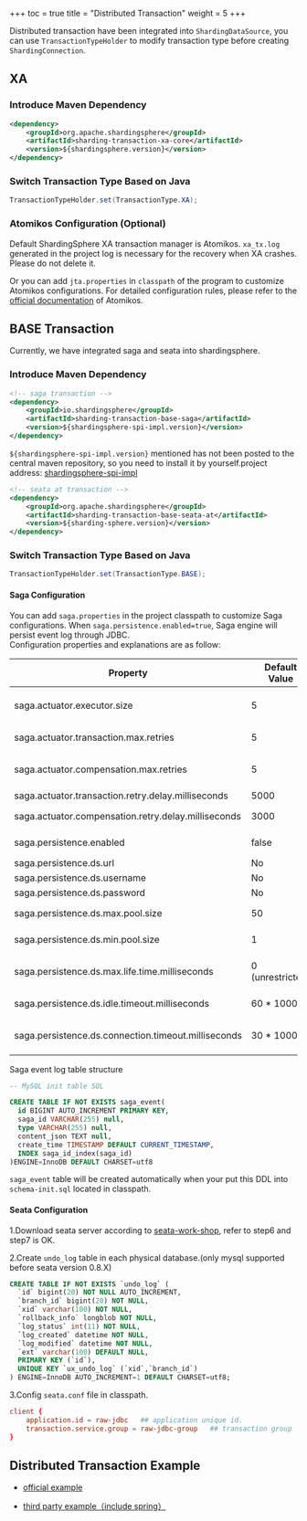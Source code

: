 +++
toc = true
title = "Distributed Transaction"
weight = 5
+++

Distributed transaction have been integrated into `ShardingDataSource`, you can use `TransactionTypeHolder` to modify transaction type before creating `ShardingConnection`.

## XA

### Introduce Maven Dependency

```xml
<dependency>
    <groupId>org.apache.shardingsphere</groupId>
    <artifactId>sharding-transaction-xa-core</artifactId>
    <version>${shardingsphere.version}</version>
</dependency>
```

### Switch Transaction Type Based on Java

 ```java
 TransactionTypeHolder.set(TransactionType.XA);
 ```

### Atomikos Configuration (Optional)

Default ShardingSphere XA transaction manager is Atomikos. `xa_tx.log` generated in the project log is necessary for the recovery when XA crashes. Please do not delete it.

Or you can add `jta.properties` in `classpath` of the program to customize Atomikos configurations. 
For detailed configuration rules, please refer to the [official documentation](https://www.atomikos.com/Documentation/JtaProperties) of Atomikos.

## BASE Transaction

Currently, we have integrated saga and seata into shardingsphere.

### Introduce Maven Dependency

```xml
<!-- saga transaction -->
<dependency>
    <groupId>io.shardingsphere</groupId>
    <artifactId>sharding-transaction-base-saga</artifactId>
    <version>${shardingsphere-spi-impl.version}</version>
</dependency>
```

`${shardingsphere-spi-impl.version}` mentioned has not been posted to the central maven repository, so you need to install it by yourself.project address: [shardingsphere-spi-impl](https://github.com/sharding-sphere/shardingsphere-spi-impl)

```xml
<!-- seata at transaction -->
<dependency>
    <groupId>org.apache.shardingsphere</groupId>
    <artifactId>sharding-transaction-base-seata-at</artifactId>
    <version>${sharding-sphere.version}</version>
</dependency>
```

### Switch Transaction Type Based on Java

 ```java
 TransactionTypeHolder.set(TransactionType.BASE);
 ```

#### Saga Configuration

You can add `saga.properties` in the project classpath to customize Saga configurations. When `saga.persistence.enabled=true`, Saga engine will persist event log through JDBC.  
Configuration properties and explanations are as follow:

| **Property**                                        | **Default Value**| **Explanation**                                              |
| --------------------------------------------------- | ---------------- | ------------------------------------------------------------ |
| saga.actuator.executor.size                         | 5                | Saga actuator thread pool size                               |
| saga.actuator.transaction.max.retries               | 5                | Maximum retry times                                          |
| saga.actuator.compensation.max.retries              | 5                | Maximum compensation times                                   |
| saga.actuator.transaction.retry.delay.milliseconds  | 5000             | Retry interval                                               |
| saga.actuator.compensation.retry.delay.milliseconds | 3000             | Compensation interval                                        |
| saga.persistence.enabled                            | false            | Persistence for event log                                    |
| saga.persistence.ds.url                             | No               | JDBC url                         |
| saga.persistence.ds.username                        | No               | User name                        |
| saga.persistence.ds.password                        | No               | Password                         |
| saga.persistence.ds.max.pool.size                   | 50               | Maximum connection               |
| saga.persistence.ds.min.pool.size                   | 1                | Minimum connection               |
| saga.persistence.ds.max.life.time.milliseconds      | 0 (unrestricted) | Maximum life time (millisecond)  |
| saga.persistence.ds.idle.timeout.milliseconds       | 60 * 1000        | Idle timeout (millisecond)       |
| saga.persistence.ds.connection.timeout.milliseconds | 30 * 1000        | Connection timeout (millisecond) |

Saga event log table structure

```sql
-- MySQL init table SQL

CREATE TABLE IF NOT EXISTS saga_event(
  id BIGINT AUTO_INCREMENT PRIMARY KEY,
  saga_id VARCHAR(255) null,
  type VARCHAR(255) null,
  content_json TEXT null,
  create_time TIMESTAMP DEFAULT CURRENT_TIMESTAMP,
  INDEX saga_id_index(saga_id)
)ENGINE=InnoDB DEFAULT CHARSET=utf8
```
`saga_event` table will be created automatically when your put this DDL into `schema-init.sql` located in classpath.

#### Seata Configuration

1.Download seata server according to [seata-work-shop](https://github.com/seata/seata-workshop), refer to step6 and step7 is OK.

2.Create `undo_log` table in each physical database.(only mysql supported before seata version 0.8.X)

```sql
CREATE TABLE IF NOT EXISTS `undo_log` (
  `id` bigint(20) NOT NULL AUTO_INCREMENT,
  `branch_id` bigint(20) NOT NULL,
  `xid` varchar(100) NOT NULL,
  `rollback_info` longblob NOT NULL,
  `log_status` int(11) NOT NULL,
  `log_created` datetime NOT NULL,
  `log_modified` datetime NOT NULL,
  `ext` varchar(100) DEFAULT NULL,
  PRIMARY KEY (`id`),
  UNIQUE KEY `ux_undo_log` (`xid`,`branch_id`)
) ENGINE=InnoDB AUTO_INCREMENT=1 DEFAULT CHARSET=utf8;
```
3.Config `seata.conf` file in classpath.

```conf
client {
    application.id = raw-jdbc   ## application unique id.
    transaction.service.group = raw-jdbc-group   ## transaction group
}
```

## Distributed Transaction Example

* [official example](https://github.com/apache/incubator-shardingsphere-example/tree/dev/sharding-jdbc-example/transaction-example)

* [third party example（include spring）](https://github.com/OpenSharding/shardingsphere-spi-impl-example/tree/master/transaction-example)